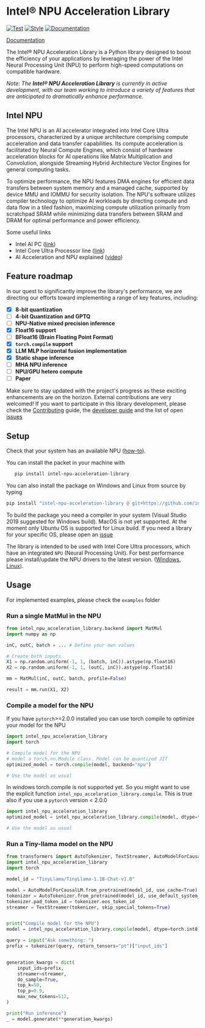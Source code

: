 # Intel® NPU Acceleration Library

[![Test](https://github.com/intel/intel-npu-acceleration-library/actions/workflows/test.yml/badge.svg)](https://github.com/intel/intel-npu-acceleration-library/actions/workflows/test.yml) [![Style](https://github.com/intel/intel-npu-acceleration-library/actions/workflows/style.yml/badge.svg)](https://github.com/intel/intel-npu-acceleration-library/actions/workflows/style.yml) [![Documentation](https://github.com/intel/intel-npu-acceleration-library/actions/workflows/documentation.yml/badge.svg)](https://github.com/intel/intel-npu-acceleration-library/actions/workflows/documentation.yml)

[Documentation](https://intel.github.io/intel-npu-acceleration-library/)

The Intel® NPU Acceleration Library is a Python library designed to boost the efficiency of your applications by leveraging the power of the Intel Neural Processing Unit (NPU) to perform high-speed computations on compatible hardware.

_Note: The **Intel® NPU Acceleration Library** is currently in active development, with our team  working to introduce a variety of features that are anticipated to dramatically enhance performance._

## Intel NPU

The Intel NPU is an AI accelerator integrated into Intel Core Ultra processors, characterized by a unique architecture comprising compute acceleration and data transfer capabilities. Its compute acceleration is facilitated by Neural Compute Engines, which consist of hardware acceleration blocks for AI operations like Matrix Multiplication and Convolution, alongside Streaming Hybrid Architecture Vector Engines for general computing tasks.

To optimize performance, the NPU features DMA engines for efficient data transfers between system memory and a managed cache, supported by device MMU and IOMMU for security isolation. The NPU's software utilizes compiler technology to optimize AI workloads by directing compute and data flow in a tiled fashion, maximizing compute utilization primarily from scratchpad SRAM while minimizing data transfers between SRAM and DRAM for optimal performance and power efficiency.

Some useful links

- Intel AI PC ([link](https://www.intel.com/content/www/us/en/products/docs/processors/core-ultra/ai-pc.html?wapkw=NPU))
- Intel Core Ultra Processor line ([link](https://www.intel.com/content/www/us/en/products/docs/processors/core-ultra/core-ultra-series-1-product-brief.html?wapkw=NPU))
- AI Acceleration and NPU explained ([video](https://www.youtube.com/watch?v=QSzNoX0qplE))

## Feature roadmap

In our quest to significantly improve the library's performance, we are directing our efforts toward implementing a range of key features, including:

- [x] **8-bit quantization**
- [ ] **4-bit Quantization and GPTQ**
- [ ] **NPU-Native mixed precision inference**
- [x] **Float16 support**
- [ ] **BFloat16 (Brain Floating Point Format)**
- [x] **`torch.compile` support**
- [x] **LLM MLP horizontal fusion implementation**
- [x] **Static shape inference**
- [ ] **MHA NPU inference**
- [ ] **NPU/GPU hetero compute**
- [ ] **Paper**

Make sure to stay updated with the project's progress as these exciting enhancements are on the horizon. External contributions are very welcomed! If you want to participate in this library development, please check the [Contributing](CONTRIBUTING.md) guide, the [developer guide](https://intel.github.io/intel-npu-acceleration-library/developer.html) and the list of open [issues](https://github.com/intel/intel-npu-acceleration-library/issues)

## Setup

Check that your system has an available NPU ([how-to](https://www.intel.com/content/www/us/en/support/articles/000097597/processors.html)).

You can install the packet in your machine with

```bash
   pip install intel-npu-acceleration-library
```

You can also install the package on Windows and Linux from source by typing

```bash
pip install "intel-npu-acceleration-library @ git+https://github.com/intel/intel-npu-acceleration-library.git"
```

To build the package you need a compiler in your system (Visual Studio 2019 suggested for Windows build). MacOS is not yet supported. At the moment only Ubuntu OS is supported for Linux build. If you need a library for your specific OS, please open an [issue](https://github.com/intel/intel-npu-acceleration-library/issues)

The library is intended to be used with Intel Core Ultra processors, which have an integrated `NPU` (Neural Processing Unit). For best performance please install/update the NPU drivers to the latest version. ([Windows](https://www.intel.com/content/www/us/en/download/794734/intel-npu-driver-windows.html), [Linux](https://github.com/intel/linux-npu-driver)).

## Usage

For implemented examples, please check the `examples` folder

### Run a single MatMul in the NPU

```python
from intel_npu_acceleration_library.backend import MatMul
import numpy as np

inC, outC, batch = ... # Define your own values

# Create both inputs
X1 = np.random.uniform(-1, 1, (batch, inC)).astype(np.float16)
X2 = np.random.uniform(-1, 1, (outC, inC)).astype(np.float16)

mm = MatMul(inC, outC, batch, profile=False)

result = mm.run(X1, X2)

```

### Compile a model for the NPU

If you have `pytorch`>=2.0.0 installed you can use torch compile to optimize your model for the NPU

```python
import intel_npu_acceleration_library
import torch

# Compile model for the NPU
# model a torch.nn.Module class. Model can be quantized JIT
optimized_model = torch.compile(model, backend="npu")

# Use the model as usual

```

In windows torch.compile is not supported yet. So you might want to use the explicit function `intel_npu_acceleration_library.compile`. This is true also if you use a `pytorch` version < 2.0.0

```python
import intel_npu_acceleration_library
optimized_model = intel_npu_acceleration_library.compile(model, dtype=torch.int8)

# Use the model as usual

```

### Run a Tiny-llama model on the NPU

```python
from transformers import AutoTokenizer, TextStreamer, AutoModelForCausalLM
import intel_npu_acceleration_library
import torch

model_id = "TinyLlama/TinyLlama-1.1B-Chat-v1.0"

model = AutoModelForCausalLM.from_pretrained(model_id, use_cache=True).eval()
tokenizer = AutoTokenizer.from_pretrained(model_id, use_default_system_prompt=True)
tokenizer.pad_token_id = tokenizer.eos_token_id
streamer = TextStreamer(tokenizer, skip_special_tokens=True)


print("Compile model for the NPU")
model = intel_npu_acceleration_library.compile(model, dtype=torch.int8)

query = input("Ask something: ")
prefix = tokenizer(query, return_tensors="pt")["input_ids"]


generation_kwargs = dict(
    input_ids=prefix,
    streamer=streamer,
    do_sample=True,
    top_k=50,
    top_p=0.9,
    max_new_tokens=512,
)

print("Run inference")
_ = model.generate(**generation_kwargs)

```
